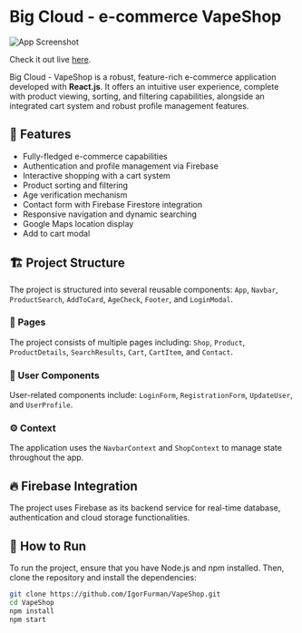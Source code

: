 # Big Cloud - e-commerce VapeShop
![App Screenshot](https://prnt.sc/lvlWh_uNab5L) 

Check it out live [here](https://igorfurman.github.io/VapeShop/).

Big Cloud - VapeShop is a robust, feature-rich e-commerce application developed with **React.js**. It offers an intuitive user experience, complete with product viewing, sorting, and filtering capabilities, alongside an integrated cart system and robust profile management features.

## 🎯 Features
* Fully-fledged e-commerce capabilities
* Authentication and profile management via Firebase
* Interactive shopping with a cart system
* Product sorting and filtering
* Age verification mechanism
* Contact form with Firebase Firestore integration
* Responsive navigation and dynamic searching
* Google Maps location display
* Add to cart modal

## 🏗️ Project Structure

The project is structured into several reusable components: `App`, `Navbar`, `ProductSearch`, `AddToCard`, `AgeCheck`, `Footer`, and `LoginModal`.

### 📄 Pages

The project consists of multiple pages including: `Shop`, `Product`, `ProductDetails`, `SearchResults`, `Cart`, `CartItem`, and `Contact`.

### 👤 User Components

User-related components include: `LoginForm`, `RegistrationForm`, `UpdateUser`, and `UserProfile`.

### ⚙️ Context

The application uses the `NavbarContext` and `ShopContext` to manage state throughout the app.

## 🔥 Firebase Integration

The project uses Firebase as its backend service for real-time database, authentication and cloud storage functionalities.

## 🚀 How to Run

To run the project, ensure that you have Node.js and npm installed. Then, clone the repository and install the dependencies:

```bash
git clone https://github.com/IgorFurman/VapeShop.git
cd VapeShop
npm install
npm start
